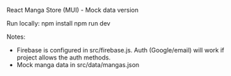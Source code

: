 React Manga Store (MUI) - Mock data version

Run locally:
  npm install
  npm run dev

Notes:
- Firebase is configured in src/firebase.js. Auth (Google/email) will work if project allows the auth methods.
- Mock manga data in src/data/mangas.json
